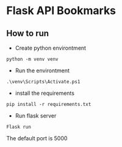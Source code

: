 # Flask API Bookmarks

## How to run
- Create python environtment 
```
python -m venv venv
```
- Run the environtment
```
.\venv\Scripts\Activate.ps1
```
- install the requirements
```
pip install -r requirements.txt
```
- Run flask server
```
Flask run
```

The default port is 5000